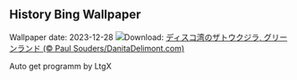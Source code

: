 ## History Bing Wallpaper
Wallpaper date: 2023-12-28
![](https://www.bing.com/th?id=OHR.GreenlandHumpback_JA-JP1574725222_UHD.jpg&w=1000)Download: [ディスコ湾のザトウクジラ, グリーンランド (© Paul Souders/DanitaDelimont.com)](https://www.bing.com/th?id=OHR.GreenlandHumpback_JA-JP1574725222_UHD.jpg)

Auto get programm by LtgX
